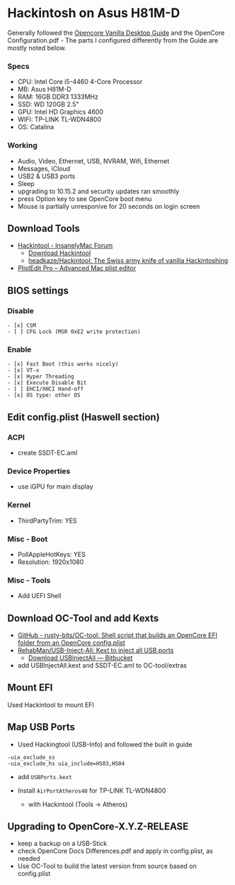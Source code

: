 # Hackintosh on Asus H81M-D

Generally followed the [Opencore Vanilla Desktop Guide](https://khronokernel-2.gitbook.io/opencore-vanilla-desktop-guide/) and the OpenCore Configuration.pdf - The parts I configured differently from the Guide are mostly noted below.

### Specs
* CPU: Intel Core i5-4460 4-Core Processor
* MB: Asus H81M-D
* RAM: 16GB DDR3 1333MHz
* SSD: WD 120GB 2.5"
* GPU: Intel HD Graphics 4600
* WIFI: TP-LINK TL-WDN4800
* OS: Catalina

### Working
- Audio, Video, Ethernet, USB, NVRAM, Wifi, Ethernet
- Messages, iCloud
- USB2 & USB3 ports
- Sleep
- upgrading to 10.15.2 and security updates ran smoothly
- press Option key to see OpenCore boot menu
- Mouse is partially unresponive for 20 seconds on login screen

## Download Tools
* [Hackintool - InsanelyMac Forum](https://www.insanelymac.com/forum/topic/335018-hackintool-v283/)
	* [Download Hackintool](http://headsoft.com.au/download/mac/Hackintool.zip)
	* [headkaze/Hackintool: The Swiss army knife of vanilla Hackintoshing](https://github.com/headkaze/Hackintool)
* [PlistEdit Pro – Advanced Mac plist editor](https://www.fatcatsoftware.com/plisteditpro/)

## BIOS settings

### Disable
	- [x] CSM
	- [ ] CFG Lock (MSR 0xE2 write protection)

### Enable
	- [x] Fast Boot (this works nicely)
	- [x] VT-x
	- [x] Hyper Threading
	- [x] Execute Disable Bit
	- [ ] EHCI/XHCI Hand-off
	- [x] OS type: other OS

## Edit config.plist (Haswell section)
### ACPI
* create SSDT-EC.aml

### Device Properties
* use iGPU for main display

### Kernel
* ThirdPartyTrim: YES

### Misc - Boot
* PollAppleHotKeys: YES
* Resolution: 1920x1080

### Misc - Tools
* Add UEFI Shell

## Download OC-Tool and add Kexts
* [GitHub - rusty-bits/OC-tool: Shell script that builds an OpenCore EFI folder from an OpenCore config.plist](https://github.com/rusty-bits/OC-tool)
* [RehabMan/USB-Inject-All: Kext to inject all USB ports](https://github.com/RehabMan/OS-X-USB-Inject-All)
	* [Download USBInjectAll — Bitbucket](https://bitbucket.org/RehabMan/os-x-usb-inject-all/downloads/)
* add USBInjectAll.kext and SSDT-EC.aml to OC-tool/extras

## Mount EFI
Used Hackintool to mount EFI

## Map USB Ports
* Used Hackingtool (USB-Info) and followed the built in guide
```
-uia_exclude_ss
-uia_exclude_hs uia_include=HS03,HS04
```
* add `USBPorts.kext`

* Install `AirPortAtheros40` for TP-LINK TL-WDN4800
	* with Hackintool (Tools -> Atheros)

## Upgrading to OpenCore-X.Y.Z-RELEASE
* keep a backup on a USB-Stick
* check OpenCore Docs Differences.pdf and apply in config.plist, as needed
* Use OC-Tool to build the latest version from source based on config.plist
